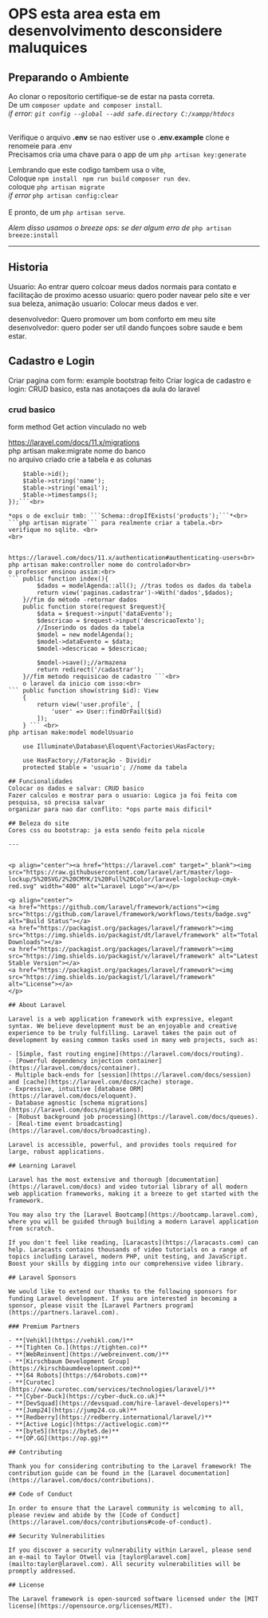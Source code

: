 # OPS esta area esta em desenvolvimento desconsidere maluquices

## Preparando o Ambiente
Ao clonar o repositorio certifique-se de estar na pasta correta.<br>
De um ```composer update and composer install```. <br>
*if error: ```git config --global --add safe.directory C:/xampp/htdocs```* <br><br>

Verifique o arquivo **.env** se nao estiver use o **.env.example** clone e renomeie para .env<br>
Precisamos cria uma chave para o app de um ```php artisan key:generate``` <br>

Lembrando que este codigo tambem usa o vite,<br> 
Coloque ```npm install ``` ```npm run build``` ```composer run dev```. <br>
coloque ```php artisan migrate```<br> 
*if error* ```php artisan config:clear ```<br><br> 
E pronto, de um ```php artisan serve```.


*Alem disso usamos o breeze ops: se der algum erro de* ```php artisan breeze:install ``` 

---
## Historia
Usuario: Ao entrar quero colcoar meus dados normais para contato e facilitação de proximo acesso
usuario: quero poder navear pelo site e ver sua beleza, animação
usuario: Colocar meus dados e ver.

desenvolvedor: Quero promover um bom conforto em meu site
desenvolvedor: quero poder ser util dando funçoes sobre saude e bem estar.

## Cadastro e Login 
Criar pagina com form: example bootstrap   feito
Criar logica de cadastro e login: CRUD basico, esta nas anotaçoes da aula do laravel

### crud basico
form method Get action vinculado no web<br>


https://laravel.com/docs/11.x/migrations<br>
php artisan make:migrate nome do banco<br>
no arquivo criado crie a tabela e as colunas<br>

``` Schema::create('users', function (Blueprint $table) {
    $table->id();
    $table->string('name');
    $table->string('email');
    $table->timestamps();
});```<br>

*ops o de excluir tmb: ```Schema::dropIfExists('products');```*<br>
```php artisan migrate``` para realmente criar a tabela.<br>
verifique no sqlite. <br>
<br>


https://laravel.com/docs/11.x/authentication#authenticating-users<br>
php artisan make:controller nome do controlador<br>
o professor ensinou assim:<br>
``` public function index(){
        $dados = modelAgenda::all(); //tras todos os dados da tabela
        return view('paginas.cadastrar')->With('dados',$dados);
    }//fim do método -retornar dados
    public function store(request $request){
        $data = $request->input('dataEvento');
        $descricao = $request->input('descricaoTexto');
        //Inserindo os dados da tabela
        $model = new modelAgenda();
        $model->dataEvento = $data;
        $model->descricao = $descricao;

        $model->save();//armazena
        return redirect('/cadastrar');
    }//fim metodo requisicao de cadastro ```<br>
    o laravel da inicio com isso:<br>
``` public function show(string $id): View
    {
        return view('user.profile', [
            'user' => User::findOrFail($id)
        ]);
    } ``` <br>
php artisan make:model modelUsuario

    use Illuminate\Database\Eloquent\Factories\HasFactory;

    use HasFactory;//Fatoração - Dividir
    protected $table = 'usuario'; //nome da tabela

## Funcionalidades
Colocar os dados e salvar: CRUD basico
Fazer calculos e mostrar para o usuario: Logica ja foi feita com pesquisa, só precisa salvar
organizar para nao dar conflito: *ops parte mais dificil*

## Beleza do site
Cores css ou bootstrap: ja esta sendo feito pela nicole

---


<p align="center"><a href="https://laravel.com" target="_blank"><img src="https://raw.githubusercontent.com/laravel/art/master/logo-lockup/5%20SVG/2%20CMYK/1%20Full%20Color/laravel-logolockup-cmyk-red.svg" width="400" alt="Laravel Logo"></a></p>

<p align="center">
<a href="https://github.com/laravel/framework/actions"><img src="https://github.com/laravel/framework/workflows/tests/badge.svg" alt="Build Status"></a>
<a href="https://packagist.org/packages/laravel/framework"><img src="https://img.shields.io/packagist/dt/laravel/framework" alt="Total Downloads"></a>
<a href="https://packagist.org/packages/laravel/framework"><img src="https://img.shields.io/packagist/v/laravel/framework" alt="Latest Stable Version"></a>
<a href="https://packagist.org/packages/laravel/framework"><img src="https://img.shields.io/packagist/l/laravel/framework" alt="License"></a>
</p>

## About Laravel

Laravel is a web application framework with expressive, elegant syntax. We believe development must be an enjoyable and creative experience to be truly fulfilling. Laravel takes the pain out of development by easing common tasks used in many web projects, such as:

- [Simple, fast routing engine](https://laravel.com/docs/routing).
- [Powerful dependency injection container](https://laravel.com/docs/container).
- Multiple back-ends for [session](https://laravel.com/docs/session) and [cache](https://laravel.com/docs/cache) storage.
- Expressive, intuitive [database ORM](https://laravel.com/docs/eloquent).
- Database agnostic [schema migrations](https://laravel.com/docs/migrations).
- [Robust background job processing](https://laravel.com/docs/queues).
- [Real-time event broadcasting](https://laravel.com/docs/broadcasting).

Laravel is accessible, powerful, and provides tools required for large, robust applications.

## Learning Laravel

Laravel has the most extensive and thorough [documentation](https://laravel.com/docs) and video tutorial library of all modern web application frameworks, making it a breeze to get started with the framework.

You may also try the [Laravel Bootcamp](https://bootcamp.laravel.com), where you will be guided through building a modern Laravel application from scratch.

If you don't feel like reading, [Laracasts](https://laracasts.com) can help. Laracasts contains thousands of video tutorials on a range of topics including Laravel, modern PHP, unit testing, and JavaScript. Boost your skills by digging into our comprehensive video library.

## Laravel Sponsors

We would like to extend our thanks to the following sponsors for funding Laravel development. If you are interested in becoming a sponsor, please visit the [Laravel Partners program](https://partners.laravel.com).

### Premium Partners

- **[Vehikl](https://vehikl.com/)**
- **[Tighten Co.](https://tighten.co)**
- **[WebReinvent](https://webreinvent.com/)**
- **[Kirschbaum Development Group](https://kirschbaumdevelopment.com)**
- **[64 Robots](https://64robots.com)**
- **[Curotec](https://www.curotec.com/services/technologies/laravel/)**
- **[Cyber-Duck](https://cyber-duck.co.uk)**
- **[DevSquad](https://devsquad.com/hire-laravel-developers)**
- **[Jump24](https://jump24.co.uk)**
- **[Redberry](https://redberry.international/laravel/)**
- **[Active Logic](https://activelogic.com)**
- **[byte5](https://byte5.de)**
- **[OP.GG](https://op.gg)**

## Contributing

Thank you for considering contributing to the Laravel framework! The contribution guide can be found in the [Laravel documentation](https://laravel.com/docs/contributions).

## Code of Conduct

In order to ensure that the Laravel community is welcoming to all, please review and abide by the [Code of Conduct](https://laravel.com/docs/contributions#code-of-conduct).

## Security Vulnerabilities

If you discover a security vulnerability within Laravel, please send an e-mail to Taylor Otwell via [taylor@laravel.com](mailto:taylor@laravel.com). All security vulnerabilities will be promptly addressed.

## License

The Laravel framework is open-sourced software licensed under the [MIT license](https://opensource.org/licenses/MIT).
